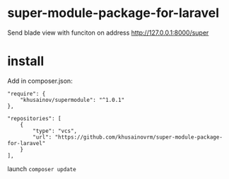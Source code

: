 # super-module-package-for-laravel

Send blade view with funciton on address http://127.0.0.1:8000/super


# install

Add in composer.json:

	"require": {
		"khusainov/supermodule": "^1.0.1"
	},

	"repositories": [
		{
			"type": "vcs",
			"url": "https://github.com/khusainovrm/super-module-package-for-laravel"
		}
	],
	
launch `composer update`
